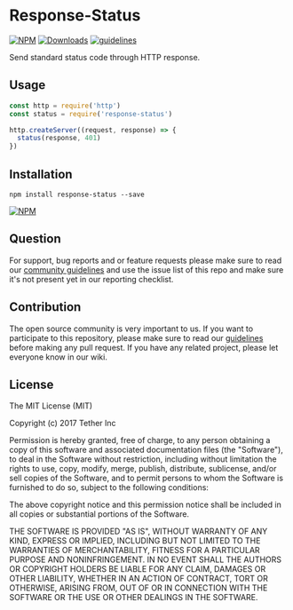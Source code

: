 # Response-Status

[![NPM](https://img.shields.io/npm/v/response-status.svg)](https://www.npmjs.com/package/response-status)
[![Downloads](https://img.shields.io/npm/dm/response-status.svg)](http://npm-stat.com/charts.html?package=response-status)
[![guidelines](https://tether.github.io/contribution-guide/badge-guidelines.svg)](https://github.com/tether/contribution-guide)

Send standard status code through HTTP response.

## Usage

```js
const http = require('http')
const status = require('response-status')

http.createServer((request, response) => {
  status(response, 401)
})
```

## Installation

```shell
npm install response-status --save
```

[![NPM](https://nodei.co/npm/response-status.png)](https://nodei.co/npm/response-status/)


## Question

For support, bug reports and or feature requests please make sure to read our
<a href="https://github.com/tether/contribution-guide/blob/master/community.md" target="_blank">community guidelines</a> and use the issue list of this repo and make sure it's not present yet in our reporting checklist.

## Contribution

The open source community is very important to us. If you want to participate to this repository, please make sure to read our <a href="https://github.com/tether/contribution-guide" target="_blank">guidelines</a> before making any pull request. If you have any related project, please let everyone know in our wiki.

## License

The MIT License (MIT)

Copyright (c) 2017 Tether Inc

Permission is hereby granted, free of charge, to any person obtaining a copy of this software and associated documentation files (the "Software"), to deal in the Software without restriction, including without limitation the rights to use, copy, modify, merge, publish, distribute, sublicense, and/or sell copies of the Software, and to permit persons to whom the Software is furnished to do so, subject to the following conditions:

The above copyright notice and this permission notice shall be included in all copies or substantial portions of the Software.

THE SOFTWARE IS PROVIDED "AS IS", WITHOUT WARRANTY OF ANY KIND, EXPRESS OR IMPLIED, INCLUDING BUT NOT LIMITED TO THE WARRANTIES OF MERCHANTABILITY, FITNESS FOR A PARTICULAR PURPOSE AND NONINFRINGEMENT. IN NO EVENT SHALL THE AUTHORS OR COPYRIGHT HOLDERS BE LIABLE FOR ANY CLAIM, DAMAGES OR OTHER LIABILITY, WHETHER IN AN ACTION OF CONTRACT, TORT OR OTHERWISE, ARISING FROM, OUT OF OR IN CONNECTION WITH THE SOFTWARE OR THE USE OR OTHER DEALINGS IN THE SOFTWARE.
